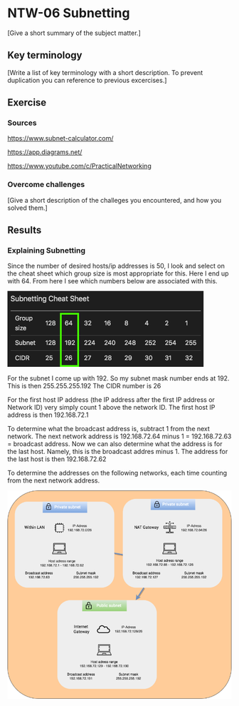 # NTW-06 Subnetting
[Give a short summary of the subject matter.]

## Key terminology
[Write a list of key terminology with a short description. To prevent duplication you can reference to previous excercises.]

## Exercise
### Sources
https://www.subnet-calculator.com/

https://app.diagrams.net/

https://www.youtube.com/c/PracticalNetworking

### Overcome challenges
[Give a short description of the challeges you encountered, and how you solved them.]

## Results
### Explaining Subnetting
Since the number of desired hosts/ip addresses is 50, I look and select on the cheat sheet which group size is most appropriate for this. Here I end up with 64. From here I see which numbers below are associated with this.

![CS](https://github.com/Techgrounds-Cloud-9/cloud-9-hansbreukelman/blob/5f5c8738f43204d83ffb3a2a9e60022798b1f649/00_includes/Week%202/NTW-06%20Cheatsheet.png)

For the subnet I come up with 192. So my subnet mask number ends at 192. This is then 255.255.255.192
The CIDR number is 26

For the first host IP address (the IP address after the first IP address or Network ID) very simply count 1 above the network ID. The first host IP address is then 192.168.72.1

To determine what the broadcast address is, subtract 1 from the next network. The next network address is 192.168.72.64 minus 1 = 192.168.72.63 = broadcast address. Now we can also determine what the address is for the last host. Namely, this is the broadcast addres minus 1. The address for the last host is then 192.168.72.62

To determine the addresses on the following networks, each time counting from the next network address.

![dia](https://github.com/Techgrounds-Cloud-9/cloud-9-hansbreukelman/blob/56d4be96e8f8089801830c8bd0f0b6160ca4ef8e/00_includes/Week%202/NTW-06%20Diagram.png)

